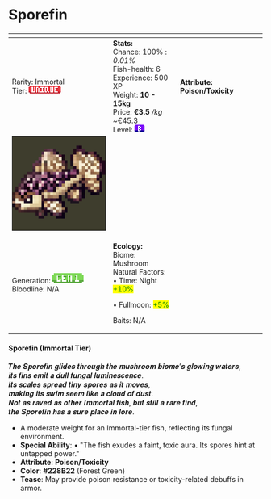 # Sporefin

####

<table data-view="cards"><thead><tr><th></th><th></th><th></th><th data-hidden data-card-cover data-type="files"></th></tr></thead><tbody><tr><td>Rarity: Immortal<br>Tier: <img src="../../../../../.gitbook/assets/image (72).png" alt=""></td><td><strong>Stats:</strong><br>Chance: 100% : <em>0.01%</em><br>Fish-health: 6<br>Experience: 500 XP<br>Weight: <strong>10 - 15kg</strong><br>Price: <strong>€3.5</strong> <em>/kg   ~</em>€45.3<br>Level: <img src="../../../../../.gitbook/assets/quality_b.png" alt=""></td><td><strong>Attribute: Poison/Toxicity</strong></td><td></td></tr><tr><td><img src="../../../../../.gitbook/assets/image (62).png" alt="" data-size="original"></td><td></td><td></td><td></td></tr><tr><td>Generation: <img src="../../../../../.gitbook/assets/gen1 (1).png" alt=""><br>Bloodline: N/A</td><td><p><strong>Ecology:</strong> <br>Biome: Mushroom<br>Natural Factors: <br>   • Time: Night <mark style="color:green;">+10%</mark></p><p>   • Fullmoon: <mark style="color:green;">+5%</mark></p><p>Baits: N/A<br></p></td><td></td><td></td></tr></tbody></table>

#### **Sporefin** (Immortal Tier)

𝑻𝒉𝒆 𝑺𝒑𝒐𝒓𝒆𝒇𝒊𝒏 𝒈𝒍𝒊𝒅𝒆𝒔 𝒕𝒉𝒓𝒐𝒖𝒈𝒉 𝒕𝒉𝒆 𝒎𝒖𝒔𝒉𝒓𝒐𝒐𝒎 𝒃𝒊𝒐𝒎𝒆’𝒔 𝒈𝒍𝒐𝒘𝒊𝒏𝒈 𝒘𝒂𝒕𝒆𝒓𝒔,\
𝒊𝒕𝒔 𝒇𝒊𝒏𝒔 𝒆𝒎𝒊𝒕 𝒂 𝒅𝒖𝒍𝒍 𝒇𝒖𝒏𝒈𝒂𝒍 𝒍𝒖𝒎𝒊𝒏𝒆𝒔𝒄𝒆𝒏𝒄𝒆.\
𝑰𝒕𝒔 𝒔𝒄𝒂𝒍𝒆𝒔 𝒔𝒑𝒓𝒆𝒂𝒅 𝒕𝒊𝒏𝒚 𝒔𝒑𝒐𝒓𝒆𝒔 𝒂𝒔 𝒊𝒕 𝒎𝒐𝒗𝒆𝒔,\
𝒎𝒂𝒌𝒊𝒏𝒈 𝒊𝒕𝒔 𝒔𝒘𝒊𝒎 𝒔𝒆𝒆𝒎 𝒍𝒊𝒌𝒆 𝒂 𝒄𝒍𝒐𝒖𝒅 𝒐𝒇 𝒅𝒖𝒔𝒕.\
𝑵𝒐𝒕 𝒂𝒔 𝒓𝒂𝒗𝒆𝒅 𝒂𝒔 𝒐𝒕𝒉𝒆𝒓 𝑰𝒎𝒎𝒐𝒓𝒕𝒂𝒍 𝒇𝒊𝒔𝒉, 𝒃𝒖𝒕 𝒔𝒕𝒊𝒍𝒍 𝒂 𝒓𝒂𝒓𝒆 𝒇𝒊𝒏𝒅,\
𝒕𝒉𝒆 𝑺𝒑𝒐𝒓𝒆𝒇𝒊𝒏 𝒉𝒂𝒔 𝒂 𝒔𝒖𝒓𝒆 𝒑𝒍𝒂𝒄𝒆 𝒊𝒏 𝒍𝒐𝒓𝒆.

* A moderate weight for an Immortal-tier fish, reflecting its fungal environment.
* **Special Ability**: • "The fish exudes a faint, toxic aura. Its spores hint at untapped power."
* **Attribute**: **Poison/Toxicity**
* **Color**: **#228B22** (Forest Green)
* **Tease**: May provide poison resistance or toxicity-related debuffs in armor.
